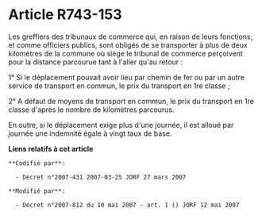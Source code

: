 # Article R743-153

Les greffiers des tribunaux de commerce qui, en raison de leurs fonctions, et comme officiers publics, sont obligés de se
transporter à plus de deux kilomètres de la commune où siège le tribunal de commerce perçoivent pour la distance parcourue
tant à l'aller qu'au retour :

1° Si le déplacement pouvait avoir lieu par chemin de fer ou par un autre service de transport en commun, le prix du
transport en 1re classe ;

2° A défaut de moyens de transport en commun, le prix du transport en 1re classe d'après le nombre de kilomètres parcourus.

En outre, si le déplacement exige plus d'une journée, il est alloué par journée une indemnité égale à vingt taux de base.

**Liens relatifs à cet article**

	**Codifié par**:

	  - Décret n°2007-431 2007-03-25 JORF 27 mars 2007

	**Modifié par**:

	  - Décret n°2007-812 du 10 mai 2007 - art. 1 () JORF 12 mai 2007
